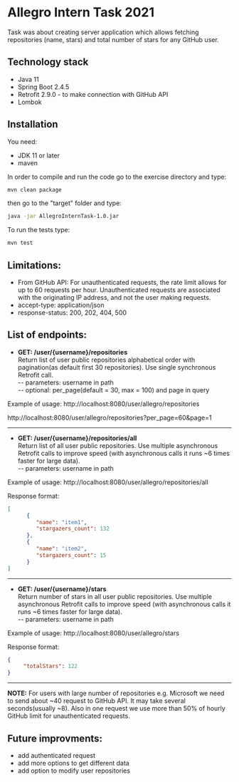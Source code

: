 # Allegro Intern Task 2021

Task was about creating server application which allows fetching repositories (name, stars) and total number of stars for any GitHub user. 

## Technology stack
- Java 11
- Spring Boot 2.4.5
- Retrofit 2.9.0 - to make connection with GitHub API
- Lombok
## Installation
You need:
- JDK 11 or later
- maven

In order to compile and run the code go to the exercise directory and type:
```bash
mvn clean package
```
then go to the "target" folder and type:
```bash
java -jar AllegroInternTask-1.0.jar
```


To run the tests type:

```bash
mvn test
```
## Limitations:
- From GitHub API: For unauthenticated requests, the rate limit allows for up to 60 requests per hour. Unauthenticated requests are associated with the originating IP address, and not the user making requests.
- accept-type: application/json
- response-status: 200, 202, 404, 500 
## List of endpoints:
- **GET: /user/{username}/repositories**\
Return list of user public repositories alphabetical order with pagination(as default first 30 repositories). Use single synchronous Retrofit call.\
-- parameters: username in path\
-- optional: per_page(default = 30, max = 100) and page in query

Example of usage:
http://localhost:8080/user/allegro/repositories

http://localhost:8080/user/allegro/repositories?per_page=60&page=1

---
- **GET: /user/{username}/repositories/all**\
Return list of all user public repositories. Use multiple asynchronous Retrofit calls to improve speed (with asynchronous calls it runs ~6 times faster for large data).\
-- parameters: username in path

Example of usage: 
http://localhost:8080/user/allegro/repositories/all

Response format:
```json
[
      {
         "name": "item1",
         "stargazers_count": 132
      },
      {
         "name": "item2",
         "stargazers_count": 15
      }
]
```
---
- **GET: /user/{username}/stars**\
Return number of stars in all user public repositories. Use multiple asynchronous Retrofit calls to improve speed (with asynchronous calls it runs ~6 times faster for large data).\
-- parameters: username in path

Example of usage:
http://localhost:8080/user/allegro/stars

Response format:
```json
{
     "totalStars": 122
}

```
---
**NOTE:** For users with large number of repositories e.g. Microsoft we need to send about ~40 request to GitHub API. It may take several seconds(usually ~8). Also in one request we use more than 50% of hourly GitHub limit for unauthenticated requests.
## Future improvments:
- add authenticated request
- add more options to get different data
- add option to modify user repositories
